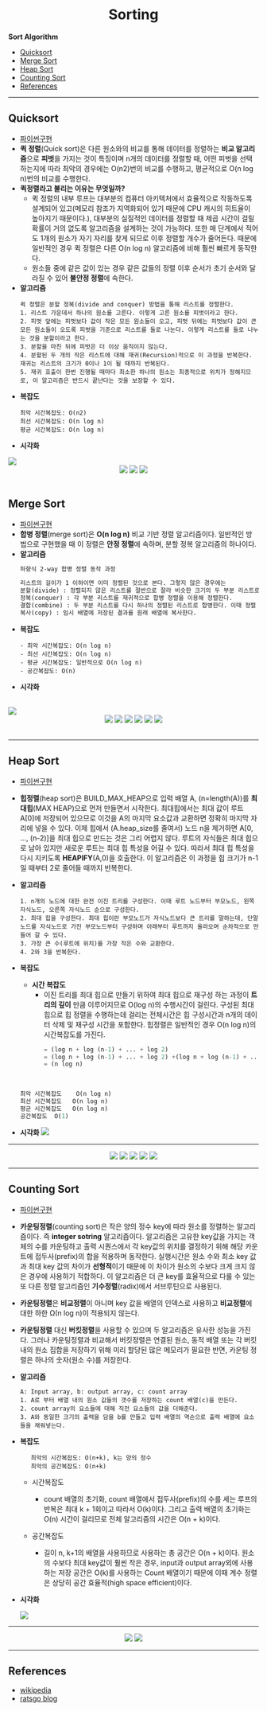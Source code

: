
<div align='center'>
  <h1>Sorting</h1>
</div>


**Sort Algorithm**
- [Quicksort](#quicksort)
- [Merge Sort](#merge-sort)
- [Heap Sort](#heap-sort)
- [Counting Sort](#counting-sort)
- [References](#references)



---
## Quicksort
- [파이썬구현](./sorting/quick_sort.py)
- **퀵 정렬**(Quick sort)은 다른 원소와의 비교를 통해 데이터를 정렬하는 **비교 알고리즘**으로 **피벗**을 가지는 것이 특징이며 n개의 데이터를 정렬할 때, 어떤 피벗을 선택하는지에 따라 최악의 경우에는 O(n2)번의 비교를 수행하고, 평균적으로 O(n log n)번의 비교를 수행한다. 
- **퀵정렬라고 불리는 이유는 무엇일까?**
  - 퀵 정렬의 내부 루프는 대부분의 컴퓨터 아키텍처에서 효율적으로 작동하도록 설계되어 있고(메모리 참조가 지역화되어 있기 때문에 CPU 캐시의 히트율이 높아지기 때문이다.), 대부분의 실질적인 데이터를 정렬할 때 제곱 시간이 걸릴 확률이 거의 없도록 알고리즘을 설계하는 것이 가능하다. 또한 매 단계에서 적어도 1개의 원소가 자기 자리를 찾게 되므로 이후 정렬할 개수가 줄어든다. 때문에 일반적인 경우 퀵 정렬은 다른 O(n log n) 알고리즘에 비해 훨씬 빠르게 동작한다.
  - 원소들 중에 같은 값이 있는 경우 같은 값들의 정렬 이후 순서가 초기 순서와 달라질 수 있어 **불안정 정렬**에 속한다.
- **알고리즘**
    ```
    퀵 정렬은 분할 정복(divide and conquer) 방법을 통해 리스트를 정렬한다.
    1. 리스트 가운데서 하나의 원소를 고른다. 이렇게 고른 원소를 피벗이라고 한다.
    2. 피벗 앞에는 피벗보다 값이 작은 모든 원소들이 오고, 피벗 뒤에는 피벗보다 값이 큰 모든 원소들이 오도록 피벗을 기준으로 리스트를 둘로 나눈다. 이렇게 리스트를 둘로 나누는 것을 분할이라고 한다. 
    3. 분할을 마친 뒤에 피벗은 더 이상 움직이지 않는다.
    4. 분할된 두 개의 작은 리스트에 대해 재귀(Recursion)적으로 이 과정을 반복한다. 재귀는 리스트의 크기가 0이나 1이 될 때까지 반복된다.
    5. 재귀 호출이 한번 진행될 때마다 최소한 하나의 원소는 최종적으로 위치가 정해지므로, 이 알고리즘은 반드시 끝난다는 것을 보장할 수 있다.
    ```
- **복잡도**
    ```
    최악 시간복잡도: O(n2)
    최선 시간복잡도: O(n log n)
    평균 시간복잡도: O(n log n)
    ```
- **시각화**
<img src='/Algorithm/sorting/images/quick-sort.gif'>
<div align='center'>
    <img src='/Algorithm/sorting/images/quick_1.jpg'>
    <img src='/Algorithm/sorting/images/quick_2.jpg'>
    <img src='/Algorithm/sorting/images/quick_3.jpg'>
</div>
<br>

## Merge Sort
- [파이썬구현](./sorting/merge_sort.py)
- **합병 정렬**(merge sort)은 **O(n log n)** 비교 기반 정렬 알고리즘이다. 일반적인 방법으로 구현했을 때 이 정렬은 **안정 정렬**에 속하며, 분할 정복 알고리즘의 하나이다.
- **알고리즘**
    ```markdown
    하향식 2-way 합병 정렬 동작 과정
    
    리스트의 길이가 1 이하이면 이미 정렬된 것으로 본다. 그렇지 않은 경우에는
    분할(divide) : 정렬되지 않은 리스트를 절반으로 잘라 비슷한 크기의 두 부분 리스트로 나눈다.
    정복(conquer) : 각 부분 리스트를 재귀적으로 합병 정렬을 이용해 정렬한다.
    결합(combine) : 두 부분 리스트를 다시 하나의 정렬된 리스트로 합병한다. 이때 정렬 결과가 임시배열에 저장된다.
    복사(copy) : 임시 배열에 저장된 결과를 원래 배열에 복사한다.
    ```
- **복잡도**
   ```
   - 최악 시간복잡도: O(n log n)
   - 최선 시간복잡도: O(n log n)
   - 평균 시간복잡도: 일반적으로 O(n log n)
   - 공간복잡도: О(n)
   ```
- **시각화** 
<br>
<img src='/Algorithm/sorting/images/merge-sort.gif'>
<div align='center'>
    <img src='/Algorithm/sorting/images/merge_1.jpg'>
    <img src='/Algorithm/sorting/images/merge_2.jpg'>
    <img src='/Algorithm/sorting/images/merge_3.jpg'>
    <img src='/Algorithm/sorting/images/merge_4.jpg'>
    <img src='/Algorithm/sorting/images/merge_5.jpg'>
    <img src='/Algorithm/sorting/images/merge_6.jpg'>
</div>
<br>

---
## Heap Sort
- [파이썬구현](sorting/heap_sort.py)
- **힙정렬**(heap sort)은 BUILD_MAX_HEAP으로 입력 배열 A, (n=length(A))를 **최대힙**(MAX HEAP)으로 먼저 만들면서 시작한다. 최대힙에서는 최대 값이 루트 A[0]에 저장되어 있으므로 이것을 A의 마지막 요소값과 교환하면 정확히 마지막 자리에 넣을 수 있다. 이제 힙에서 (A.heap_size를 줄여서) 노드 n을 제거하면 A[0, ..., (n-2)]을 최대 힙으로 만드는 것은 그리 어렵지 않다. 루트의 자식들은 최대 힙으로 남아 있지만 새로운 루트는 최대 힙 특성을 어길 수 있다. 따라서 최대 힙 특성을 다시 지키도록 **HEAPIFY**(A,0)을 호출한다. 이 알고리즘은 이 과정을 힙 크기가 n-1일 때부터 2로 줄어들 때까지 반복한다.  
- **알고리즘**
    ```
    1. n개의 노드에 대한 완전 이진 트리를 구성한다. 이때 루트 노드부터 부모노드, 왼쪽 자식노드, 오른쪽 자식노드 순으로 구성한다.
    2. 최대 힙을 구성한다. 최대 힙이란 부모노드가 자식노드보다 큰 트리를 말하는데, 단말 노드를 자식노드로 가진 부모노드부터 구성하며 아래부터 루트까지 올라오며 순차적으로 만들어 갈 수 있다.
    3. 가장 큰 수(루트에 위치)를 가장 작은 수와 교환한다.
    4. 2와 3을 반복한다.
    ```
- **복잡도**
  
  - **시간 복잡도**
    -   이진 트리를 최대 힙으로 만들기 위하여 최대 힙으로 재구성 하는 과정이 **트리의 깊이** 만큼 이루어지므로 O(log n)의 수행시간이 걸린다. 구성된 최대 힙으로 힙 정렬을 수행하는데 걸리는 전체시간은 힙 구성시간과 n개의 데이터 삭제 및 재구성 시간을 포함한다.
    힙정렬은 일반적인 경우 O(n log n)의 시간복잡도를 가진다.
        ```python
        = (log n + log (n-1) + ... + log 2)
        = (log n + log (n-1) + ... + log 2) +(log n + log (n-1) + ... + log 2)
        = (n log n)
        ```
    
  <br>

  ```python
  최악 시간복잡도	  O(n log n)
  최선 시간복잡도	 O(n log n)
  평균 시간복잡도	 O(n log n)
  공간복잡도	 O(1)
  ```
- **시각화**
  <img src='/Algorithm/sorting/images/heap-sort.gif'>
  
---
<div align='center'>
    <img src='/Algorithm/sorting/images/heap_1.jpg'>
    <img src='/Algorithm/sorting/images/heap_2.jpg'>
    <img src='/Algorithm/sorting/images/heap_3.jpg'>
    <img src='/Algorithm/sorting/images/heap_4.jpg'>
    <img src='/Algorithm/sorting/images/heap_5.jpg'>
</div>
 


---
## Counting Sort
- [파이썬구현](./sorting/counting_sort.py)
- **카운팅정렬**(counting sort)은 작은 양의 정수 key에 따라 원소를 정렬하는 알고리즘이다. 즉 **integer sotring** 알고리즘이다. 알고리즘은 고유한 key값을 가지는 객체의 수를 카운팅하고 출력 시퀀스에서 각 key값의 위치를 결정하기 위해 해당 카운트에 접두사(prefix)의 합을 적용하며 동작한다. 실행시간은 원소 수와 최소 key 값과 최대 key 값의 차이가 **선형적**이기 때문에 이 차이가 원소의 수보다 크게 크지 않은 경우에 사용하기 적합하다. 이 알고리즘은 더 큰 key를 효율적으로 다룰 수 있는 또 다른 정렬 알고리즘인 **기수정렬**(radix)에서 서브루틴으로 사용된다.
- **카운팅정렬**은 **비교정렬**이 아니며 key 값을 배열의 인덱스로 사용하고 **비교정렬**에 대한 하한 Ω(n log n)이 적용되지 않는다.
- **카운팅정렬** 대신 **버킷정렬**을 사용할 수 있으며 두 알고리즘은 유사한 성능을 가진다. 그러나 카운팅정렬과 비교해서 버킷정렬은 연결된 원소, 동적 배열 또는 각 버킷 내의 원소 집합을 저장하기 위해 미리 할당된 많은 메모리가 필요한 반면, 카운팅 정렬은 하나의 숫자(원소 수)를 저장한다.
- **알고리즘**
    ```
    A: Input array, b: output array, c: count array
    1. A로 부터 배열 내의 원소 값들의 갯수를 저장하는 count 배열(c)을 만든다.
    2. count array의 요소들에 대해 직전 요소들의 값을 더해준다.
    3. A와 동일한 크기의 출력을 담을 b를 만들고 입력 배열의 역순으로 출력 배열에 요소들을 채워넣는다.   
    ```
- **복잡도**
    ```
       최악의 시간복잡도: O(n+k), k는 양의 정수
       최악의 공간복잡도: O(n+k)
    ```
  - 시간복잡도 
    - count 배열의 초기화, count 배열에서 접두사(prefix)의 수를 세는 루프의 반복은 최대 k + 1회이고 따라서 O(k)이다. 그리고 출력 배열의 초기화는 O(n) 시간이 걸리므로 전체 알고리즘의 시간은 O(n + k)이다.
  
  - 공간복잡도
    - 길이 n, k+1의 배열을 사용하므로 사용하는 총 공간은 O(n + k)이다. 원소의 수보다 최대 key값이 훨씬 작은 경우, input과 output array외에 사용하는 저장 공간은 O(k)를 사용하는 Count 배열이기 때문에 이때 계수 정렬은 상당히 공간 효율적(high space efficient)이다.
    
- **시각화**

  ![](https://c.tenor.com/zswbYsLbYqEAAAAd/counting-sort.gif)
  
---
<div align='center'>
    <img src='/Algorithm/sorting/images/counting_1.jpg'>
    <img src='/Algorithm/sorting/images/counting_2.jpg'>
</div>


----

## References
- [wikipedia](https://ko.wikipedia.org/)
- [ratsgo blog](https://ratsgo.github.io/)